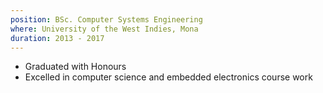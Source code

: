 ```yaml
---
position: BSc. Computer Systems Engineering
where: University of the West Indies, Mona
duration: 2013 - 2017
---
```


- Graduated with Honours
- Excelled in computer science and embedded electronics course work
